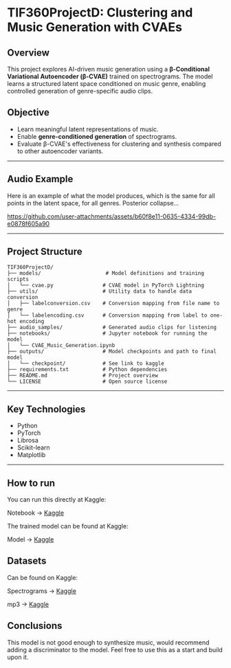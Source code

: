 # TIF360ProjectD: Clustering and Music Generation with CVAEs

## Overview

This project explores AI-driven music generation using a **β-Conditional Variational Autoencoder (β-CVAE)** trained on spectrograms. The model learns a structured latent space conditioned on music genre, enabling controlled generation of genre-specific audio clips.

## Objective

- Learn meaningful latent representations of music.
- Enable **genre-conditioned generation** of spectrograms.
- Evaluate β-CVAE's effectiveness for clustering and synthesis compared to other autoencoder variants.

---

## Audio Example

Here is an example of what the model produces, which is the same for all points in the latent space, for all genres. Posterior collapse...


https://github.com/user-attachments/assets/b60f8e11-0635-4334-99db-e0878f605a90


---

## Project Structure

```
TIF360ProjectD/
├── models/                     # Model definitions and training scripts
│   └── cvae.py                # CVAE model in PyTorch Lightning
├── utils/                     # Utility data to handle data conversion
│   ├── labelconversion.csv    # Conversion mapping from file name to genre
│   └── labelencoding.csv      # Conversion mapping from label to one-hot encoding
├── audio_samples/             # Generated audio clips for listening
├── notebooks/                 # Jupyter notebook for running the model
│   └── CVAE_Music_Generation.ipynb
├── outputs/                   # Model checkpoints and path to final model
│   └── checkpoint/            # See link to kaggle
├── requirements.txt           # Python dependencies
├── README.md                  # Project overview
└── LICENSE                    # Open source license
```

---

## Key Technologies

- Python
- PyTorch
- Librosa
- Scikit-learn
- Matplotlib 

---

## How to run

You can run this directly at Kaggle:

Notebook -> [Kaggle](https://www.kaggle.com/code/rasmusmrdberg/cvae-music-generation)

The trained model can be found at Kaggle:

Model -> [Kaggle](https://www.kaggle.com/models/rasmusmrdberg/music_cvae)

## Datasets

Can be found on Kaggle:

Spectrograms -> [Kaggle](https://www.kaggle.com/datasets/oskaralbers/fma-stft-spectrograms)

mp3 -> [Kaggle](https://www.kaggle.com/datasets/imsparsh/fma-free-music-archive-small-medium)

## Conclusions

This model is not good enough to synthesize music, would recommend adding a discriminator to the model. Feel free to use this as a start and build upon it.


